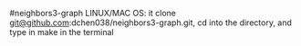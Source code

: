 #neighbors3-graph
LINUX/MAC OS:
it clone git@github.com:dchen038/neighbors3-graph.git, cd into the directory, and type in make in the terminal
